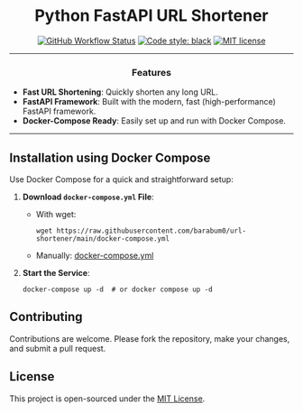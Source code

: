 <h1 align="center">Python FastAPI URL Shortener</h1>

<p align="center">
<a href="https://github.com/barabum0/url-shortener/actions"><img alt="GitHub Workflow Status" src="https://img.shields.io/github/actions/workflow/status/barabum0/url-shortener/build-docker-image.yml?logo=github&label=docker%20build"></a>
<a href="https://github.com/psf/black"><img src="https://img.shields.io/badge/code%20style-black-000000.svg" alt="Code style: black"></a>
<a href="https://github.com/barabum0/url-shortener/blob/main/LICENSE"><img alt="MIT license" src="https://img.shields.io/badge/license-MIT-darkviolet"></a>
</p>

---

<h3 align="center">Features</h3>

- **Fast URL Shortening**: Quickly shorten any long URL.
- **FastAPI Framework**: Built with the modern, fast (high-performance) FastAPI framework.
- **Docker-Compose Ready**: Easily set up and run with Docker Compose.

---

## Installation using Docker Compose
Use Docker Compose for a quick and straightforward setup:

1. **Download `docker-compose.yml` File**: 
   - With wget:
     ```shell
     wget https://raw.githubusercontent.com/barabum0/url-shortener/main/docker-compose.yml
     ```
   - Manually:
     [docker-compose.yml](docker-compose.yml)

2. **Start the Service**:
   ```shell
   docker-compose up -d  # or docker compose up -d
   ```

## Contributing
Contributions are welcome. Please fork the repository, make your changes, and submit a pull request.

## License
This project is open-sourced under the [MIT License](LICENSE).